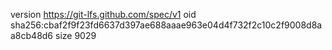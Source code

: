 version https://git-lfs.github.com/spec/v1
oid sha256:cbaf2f9f23fd6637d397ae688aaae963e04d4f732f2c10c2f9008d8aa8cb48d6
size 9029
